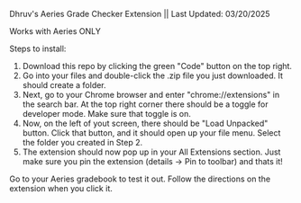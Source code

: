 Dhruv's Aeries Grade Checker Extension ||            Last Updated: 03/20/2025

Works with Aeries ONLY

Steps to install:

1. Download this repo by clicking the green "Code" button on the top right.
2. Go into your files and double-click the .zip file you just downloaded. It should create a folder.
3. Next, go to your Chrome browser and enter "chrome://extensions" in the search bar. At the top right corner there should be a toggle for developer mode. Make sure that toggle is on.
4. Now, on the left of yout screen, there should be "Load Unpacked" button. Click that button, and it should open up your file menu. Select the folder you created in Step 2.
5. The extension should now pop up in your All Extensions section. Just make sure you pin the extension (details -> Pin to toolbar) and thats it!


Go to your Aeries gradebook to test it out. Follow the directions on the extension when you click it.
